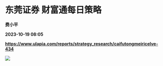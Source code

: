 # 东莞证券 财富通每日策略
**费小平**

**2023-10-19 08:05**

**https://www.ulapia.com/reports/strategy_research/caifutongmeiricelve-434**

![](https://img.ulapia.com/thumbnails/strategy_research/20231019/H3_AP202310181602004979_1.jpg)